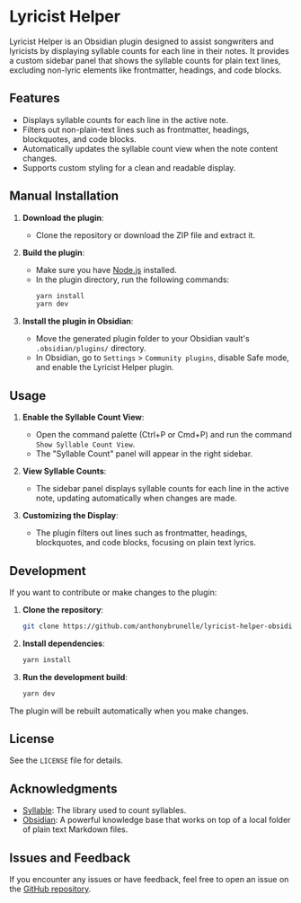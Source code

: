 # Lyricist Helper

Lyricist Helper is an Obsidian plugin designed to assist songwriters and lyricists by displaying syllable counts for each line in their notes. It provides a custom sidebar panel that shows the syllable counts for plain text lines, excluding non-lyric elements like frontmatter, headings, and code blocks.

## Features

- Displays syllable counts for each line in the active note.
- Filters out non-plain-text lines such as frontmatter, headings, blockquotes, and code blocks.
- Automatically updates the syllable count view when the note content changes.
- Supports custom styling for a clean and readable display.

## Manual Installation

1. **Download the plugin**:
   - Clone the repository or download the ZIP file and extract it.

2. **Build the plugin**:
   - Make sure you have [Node.js](https://nodejs.org/) installed.
   - In the plugin directory, run the following commands:
     ```bash
     yarn install
     yarn dev
     ```

3. **Install the plugin in Obsidian**:
   - Move the generated plugin folder to your Obsidian vault's `.obsidian/plugins/` directory.
   - In Obsidian, go to `Settings` > `Community plugins`, disable Safe mode, and enable the Lyricist Helper plugin.

## Usage

1. **Enable the Syllable Count View**:
   - Open the command palette (Ctrl+P or Cmd+P) and run the command `Show Syllable Count View`.
   - The "Syllable Count" panel will appear in the right sidebar.

2. **View Syllable Counts**:
   - The sidebar panel displays syllable counts for each line in the active note, updating automatically when changes are made.

3. **Customizing the Display**:
   - The plugin filters out lines such as frontmatter, headings, blockquotes, and code blocks, focusing on plain text lyrics.

## Development

If you want to contribute or make changes to the plugin:

1. **Clone the repository**:
   ```bash
   git clone https://github.com/anthonybrunelle/lyricist-helper-obsidian.git
   ```

2. **Install dependencies**:
   ```bash
   yarn install
   ```

3. **Run the development build**:
   ```bash
   yarn dev
   ```

The plugin will be rebuilt automatically when you make changes.

## License

See the `LICENSE` file for details.

## Acknowledgments

- [Syllable](https://www.npmjs.com/package/syllable): The library used to count syllables.
- [Obsidian](https://obsidian.md/): A powerful knowledge base that works on top of a local folder of plain text Markdown files.

## Issues and Feedback

If you encounter any issues or have feedback, feel free to open an issue on the [GitHub repository](https://github.com/anthonybrunelle/lyricist-helper-obsidian).

